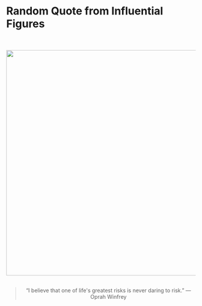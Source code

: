 # Random Quote from Influential Figures

<div align="center">
  <br>
  <br>
  <a href="https://en.wikipedia.org/wiki/Oprah_Winfrey" title="Oprah Winfrey - Wikipedia"><img src="https://upload.wikimedia.org/wikipedia/commons/thumb/f/f6/Pre_Inaugural_Reception_%2852639556983%29_%28cropped%29.jpg/640px-Pre_Inaugural_Reception_%2852639556983%29_%28cropped%29.jpg" width="600px"></a>
  <br>
  <br>
  <blockquote>&ldquo;I believe that one of life's greatest risks is never daring to risk.&rdquo; &mdash; <footer>Oprah Winfrey</footer></blockquote>
</div>
  